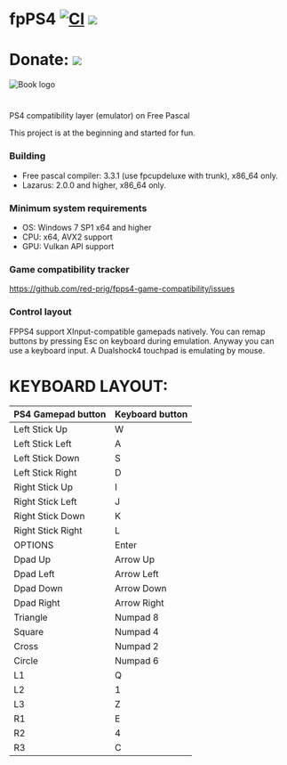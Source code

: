 
# fpPS4 [![CI](https://github.com/red-prig/fpPS4/actions/workflows/main.yml/badge.svg)](https://github.com/red-prig/fpPS4/actions) [<img src="https://img.shields.io/discord/1047920770225012769?color=5865F2&label=fpPS4&logo=discord&logoColor=white"/>](https://discord.gg/up9qatpX7M)

# Donate: [<img src="https://static.boosty.to/assets/images/logo.Ffjjd.svg"/>](https://boosty.to/fpps4)

![Book logo](/icons/logo.png) 

#

  PS4 compatibility layer (emulator) on Free Pascal
 
This project is at the beginning and started for fun.
 
### Building
- Free pascal compiler: 3.3.1 (use fpcupdeluxe with trunk), x86_64 only. 
- Lazarus: 2.0.0 and higher, x86_64 only. 

### Minimum system requirements 

- OS: Windows 7 SP1 x64 and higher 
- CPU: x64, AVX2 support
- GPU: Vulkan API support

### Game compatibility tracker
https://github.com/red-prig/fpps4-game-compatibility/issues

### Control layout
FPPS4 support XInput-compatible gamepads natively. You can remap buttons by pressing Esc on keyboard during emulation. 
Anyway you can use a keyboard input.
A Dualshock4 touchpad is emulating by mouse.

# KEYBOARD LAYOUT:
PS4 Gamepad button              | Keyboard button
:------------                   | :------------
Left Stick Up                   |W
Left Stick Left                 |A
Left Stick Down                 |S
Left Stick Right                |D
Right Stick Up                  |I
Right Stick Left                |J
Right Stick Down                |K
Right Stick Right               |L
OPTIONS                   		  |Enter
Dpad Up                   		  |Arrow Up
Dpad Left                   	  |Arrow Left
Dpad Down                   	  |Arrow Down
Dpad Right                   	  |Arrow Right
Triangle                   		  |Numpad 8
Square                   		    |Numpad 4
Cross                   		    |Numpad 2
Circle                   		    |Numpad 6
L1                   			      |Q
L2                   			      |1
L3                   			      |Z
R1                   			      |E
R2                   			      |4
R3                   			      |C
